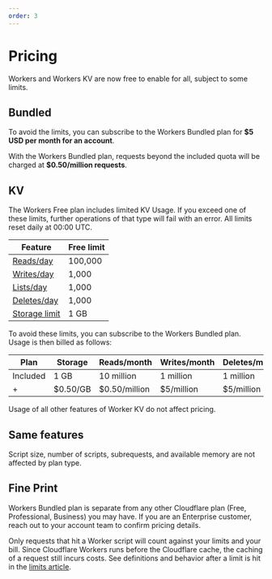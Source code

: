 ```yaml
---
order: 3
---
```


# Pricing

Workers and Workers KV are now free to enable for all, subject to some limits.

## Bundled

To avoid the limits, you can subscribe to the Workers Bundled plan for **$5 USD per month for an account**.

With the Workers Bundled plan, requests beyond the included quota will be charged at **$0.50/million requests**.

## KV

The Workers Free plan includes limited KV Usage. If you exceed one of these limits, further operations of that type will fail with an error. All limits reset daily at 00:00 UTC.

<TableWrap>

| Feature                               | Free limit  |
|---------------------------------------|-------------|
| [Reads/day](#kv)                      |   100,000   |
| [Writes/day](#kv)                     |     1,000   |
| [Lists/day](#kv)                      |     1,000   |
| [Deletes/day](#kv)                    |     1,000   |
| [Storage limit](#kv)                  |     1 GB    |

</TableWrap>

To avoid these limits, you can subscribe to the Workers Bundled plan.  Usage is then billed as follows:

<TableWrap>

| Plan     | Storage  | Reads/month   | Writes/month | Deletes/month | Lists/month |
|----------|----------|---------------|--------------|---------------|-------------|
| Included | 1 GB     | 10 million    | 1 million    | 1 million     | 1 million   |
| +        | $0.50/GB | $0.50/million | $5/million   | $5/million    | $5/million  |

</TableWrap>

Usage of all other features of Worker KV do not affect pricing.

## Same features

Script size, number of scripts, subrequests, and available memory are not affected by plan type.

## Fine Print

Workers Bundled plan is separate from any other Cloudflare plan (Free, Professional, Business) you may have. If you are an Enterprise customer, reach out to your account team to confirm pricing details.

Only requests that hit a Worker script will count against your limits and your bill. Since Cloudflare Workers runs before the Cloudflare cache, the caching of a request still incurs costs. See definitions and behavior after a limit is hit in the [limits article](/platform/limits).
